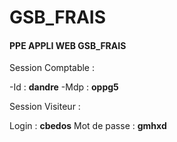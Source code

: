 # GSB_FRAIS

#### PPE APPLI WEB GSB_FRAIS

Session Comptable : 

-Id : **dandre**
-Mdp : **oppg5**

Session Visiteur : 

Login : **cbedos**
Mot de passe : **gmhxd**
